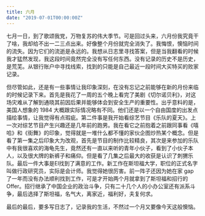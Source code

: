 ```yaml
---
title: 六月
date: "2019-07-01T00:00:00Z"
---
```


七月一日，到了歌颂我党，万物复苏的伟大季节。可是回过头来，六月份我究竟干了啥，我却给不出一二三点出来。好像整个月份就完全消失了。我悔恨，懊恼时间的流失。因为它们的流逝是永远的。我想从日志里寻找答案，但是当我翻看的时候我才猛然发现，我这段时间竟然完全没有写任何东西。没有记录的历史不是历史，是荒芜。从银行账户中寻找线索，找到的只能是自己最近一段时间大买特买的败家记录。

但尽管如此，还是有一些事情让我印象深刻，在没有忘记之前能够在新的月份来临的时候记录下来。首先是我花了一周的五个晚上看完了美剧《切尔诺贝利》，对这场灾难从了解到通晓其前因后果并能够体会到安全生产的重要性。出乎意料的是，美国人想象的 1984 大概跟实际情况略有不同。他们还是以一个自由国度的出发点描绘事情，让我觉得有点瑕疵。第二件事是我开始看综艺节目《乐队的夏天》。上一次对综艺节目产生兴趣还是几年前的跑男。我在看它之前抱着之前跟同事看《嘻哈》和《街舞》的印象，觉得就是一堆什么都不懂的家伙企图炒热某个概念。但是看了第一集之后印象大为改观，首先是节目的制作比较精良，其次是来参加的乐队中有我很喜欢的海龟先生，竟然还有一直以来听的青年小伙子，看到了小伙子本人，以及很大牌的新裤子和痛仰。但是看了几集之后最大的收获是认识了刺猬乐队。最后一件大事是El找到了满意的工作。新工作在斯坦福大学，职位的正式名字叫做行政研究员，实际是会计师。我觉得她很厉害。前一阵子还因为她在家 gap 了一年而没有办法顺利找到工作，可是才开始两个月就拿到了斯坦福和招行的 Offer。招行继承了中国企业的政治斗争，只有二十几个人的小办公室还有派系斗争，最后选择了斯坦福，名气大，离家近，福利好，夫复何求。

最后的最后，要多写日志了，记录我的生活，不然过一个月又要像今天这般懊恼。
